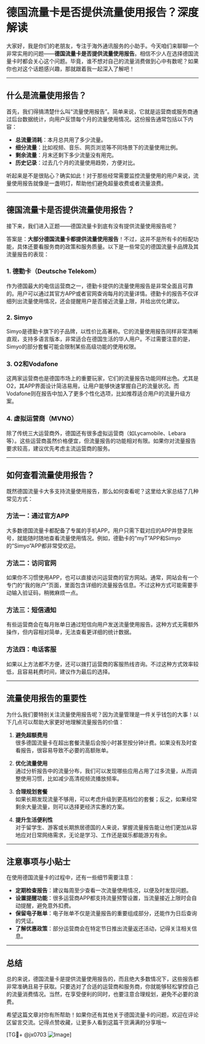 # 德国流量卡是否提供流量使用报告？深度解读

大家好，我是你们的老朋友，专注于海外通讯服务的小助手。今天咱们来聊聊一个非常实用的问题——**德国流量卡是否提供流量使用报告**。相信不少人在选择德国流量卡时都会关心这个问题。毕竟，谁不想对自己的流量消费做到心中有数呢？如果你也对这个话题感兴趣，那就跟着我一起深入了解吧！

---

## 什么是流量使用报告？

首先，我们得搞清楚什么叫“流量使用报告”。简单来说，它就是运营商或服务商通过后台数据统计，向用户反馈每个月的流量使用情况。这份报告通常包括以下内容：

- **总流量消耗**：本月总共用了多少流量。
- **细分流量**：比如视频、音乐、网页浏览等不同场景下的流量使用比例。
- **剩余流量**：月末还剩下多少流量没有用完。
- **历史记录**：过去几个月的流量使用趋势，方便对比。

听起来是不是很贴心？确实如此！对于那些经常需要监控流量使用的用户来说，流量使用报告就像是一盏明灯，帮助他们避免超量收费或者流量浪费。

---

## 德国流量卡是否提供流量使用报告？

接下来，我们进入正题——德国流量卡到底有没有提供流量使用报告呢？

答案是：**大部分德国流量卡都提供流量使用报告**！不过，这并不是所有卡的标配功能，具体还要看服务商的政策和服务质量。以下是一些常见的德国流量卡品牌及其流量报告的表现：

### 1. **德勤卡（Deutsche Telekom）**
作为德国最大的电信运营商之一，德勤卡提供的流量使用报告是非常全面且可靠的。用户可以通过其官方APP或者官网查询每月的流量详情。德勤卡的报告不仅详细列出流量使用情况，还会提醒用户是否接近流量上限，并给出优化建议。

### 2. **Simyo**
Simyo是德勤卡旗下的子品牌，以性价比高著称。它的流量使用报告同样非常清晰直观，支持多语言版本，非常适合在德国生活的华人用户。不过需要注意的是，Simyo的部分套餐可能会限制某些高级功能的使用权限。

### 3. **O2和Vodafone**
这两家运营商也是德国市场上的重要玩家，它们的流量报告功能同样出色。尤其是O2，其APP界面设计简洁易用，让用户能够快速掌握自己的流量状况。而Vodafone则在报告中加入了更多个性化选项，比如推荐适合用户的流量升级方案。

### 4. **虚拟运营商（MVNO）**
除了传统三大运营商外，德国还有很多虚拟运营商（如Lycamobile、Lebara等）。这些运营商虽然价格便宜，但流量报告的功能相对有限。如果你对流量报告要求较高，建议优先考虑主流运营商的服务。

---

## 如何查看流量使用报告？

既然德国流量卡大多支持流量使用报告，那么如何查看呢？这里给大家总结了几种常见方式：

### 方法一：通过官方APP
大多数德国流量卡都配备了专属的手机APP。用户只需下载对应的APP并登录账号，就能随时随地查看流量使用情况。例如，德勤卡的“myT”APP和Simyo的“Simyo”APP都非常受欢迎。

### 方法二：访问官网
如果你不习惯使用APP，也可以直接访问运营商的官方网站。通常，网站会有一个专门的“我的账户”页面，里面包含详细的流量报告信息。不过这种方式可能需要手动输入验证码，稍微麻烦一点。

### 方法三：短信通知
有些运营商会在每月账单日通过短信向用户发送流量使用报告。这种方式无需额外操作，但内容相对简单，无法查看更详细的统计数据。

### 方法四：电话客服
如果以上方法都不方便，还可以拨打运营商的客服热线咨询。不过这种方式效率较低，且容易耗费时间，建议作为最后的选择。

---

## 流量使用报告的重要性

为什么我们要特别关注流量使用报告呢？因为流量管理是一件关乎钱包的大事！以下几点可以帮助大家更好地理解流量报告的价值：

1. **避免超额费用**  
   很多德国流量卡在超出套餐流量后会按小时甚至按分钟计费。如果没有及时查看报告，很容易导致不必要的高额账单。

2. **优化流量使用**  
   通过分析报告中的流量分布，我们可以发现哪些应用占用了过多流量，从而调整使用习惯，比如减少高清视频流播放频率。

3. **合理规划套餐**  
   如果长期发现流量不够用，可以考虑升级到更高档位的套餐；反之，如果经常剩余大量流量，则可以选择更经济实惠的方案。

4. **提升生活便利性**  
   对于留学生、游客或长期旅居德国的人来说，掌握流量报告能让他们更加从容地应对日常网络需求，无论是学习、工作还是娱乐都能游刃有余。

---

## 注意事项与小贴士

在使用德国流量卡的过程中，还有一些细节需要注意：

- **定期检查报告**：建议每周至少查看一次流量使用情况，以便及时发现问题。
- **设置提醒功能**：很多运营商APP都支持流量预警设置，当流量接近上限时会自动提醒，避免意外扣费。
- **保留电子账单**：电子账单不仅是流量报告的重要组成部分，还能作为日后查询的凭证。
- **了解优惠政策**：部分运营商会在特定节日推出流量返还活动，记得关注相关信息。

---

## 总结

总的来说，德国流量卡是提供流量使用报告的，而且绝大多数情况下，这些报告都非常准确且易于获取。只要选对了合适的运营商和服务商，你就能够轻松掌控自己的流量消费情况。当然，在享受便利的同时，也要注意合理规划，避免不必要的浪费。

希望这篇文章对你有所帮助！如果你还有其他关于德国流量卡的问题，欢迎在评论区留言交流。记得点赞收藏，让更多人看到这篇干货满满的分享哦～

[TG💪+ @jx0703 ![Image](https://github.com/user-attachments/assets/dbca1d08-cadb-493c-b0ec-ad6f7a83f270)]